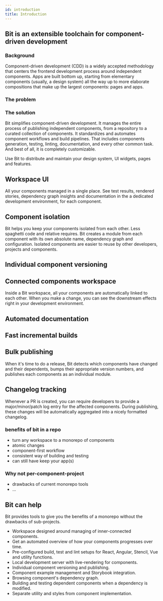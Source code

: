 ```yaml
---
id: introduction
title: Introduction
---
```

## Bit is an extensible toolchain for component-driven development

### Background
Component-driven development (CDD) is a widely accepted methodology that centers the frontend development process around independent components. Apps are built bottom up, starting from elementary components (usually, a design system) all the way up to more elaborate compositions that make up the largest components: pages and apps.

### The problem


### The solution

Bit simplifies component-driven development. It manages the entire process of publishing independent components, from a repository to a curated collection of components. It standardizes and automates component workflows and build pipelines. That includes components generation, testing, linting, documentation, and every other common task. And best of all, it is completely customizable.

Use Bit to distribute and maintain your design system, UI widgets, pages and features.


## Workspace UI

All your components managed in a single place. See test results, rendered stories, dependency graph insights and documentation in the a dedicated development environment, for each component.

## Component isolation

Bit helps you keep your components isolated from each other. Less spaghetti code and relative requires. Bit creates a module from each component with its own absolute name, dependency graph and configuration. Isolated components are easier to reuse by other developers, projects and components.

## Individual component versioning

## Connected components workspace

Inside a Bit workspace, all your components are automatically linked to each other. When you make a change, you can see the downstream effects right in your development environment.

## Automated documentation

## Fast incremental builds

## Bulk publishing

When it's time to do a release, Bit detects which components have changed and their dependents, bumps their appropriate version numbers, and publishes each components as an individual module.

## Changelog tracking

Whenever a PR is created, you can require developers to provide a major/minor/patch log entry for the affected components. During publishing, these changes will be automatically aggregated into a nicely formatted changelog.

### benefits of bit in a repo

- turn any workspace to a monorepo of components
- atomic changes
- component-first workflow
- consistent way of building and testing
- can still have keep your app(s)

### Why not per-component-project

- drawbacks of current monorepo tools
- ...

## Bit can help

Bit provides tools to give you the benefits of a monorepo without the drawbacks of sub-projects.

- Workspace designed around managing of inner-connected components.
- Get an automated overview of how your components progresses over time.
- Pre-configured build, test and lint setups for React, Angular, Stencil, Vue and utility functions.
- Local development server with live-rendering for components.
- Individual component versioning and publishing.
- Component example management and Storybook integration.
- Browsing component's dependency graph.
- Building and testing dependent components when a dependency is modified.
- Separate utility and styles from component implementation.
